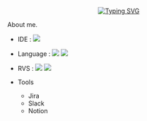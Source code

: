 <div align="center">

[![Typing SVG](https://readme-typing-svg.herokuapp.com/?color=6796e5&lines=hi,+i'm+AOSdeveloper&font=Dancing+Script&size=50&center=true&vCenter=true&width=600&height=80)](https://git.io/typing-svg)
<!--font: https://fonts.google.com/specimen/Redressed   Redressed,Festive -->

</div>

<div align="left"
# 안드로이드 Native 개발자 Big-Jeon입니다!

## About me.

* IDE : <img src="https://img.shields.io/badge/Android Studio-34A853?style=flat-square&logo=ANDROID&logoColor=green"/>
     
* Language : <img src="https://img.shields.io/badge/JAVA-FC390E?style=flat-square&logo=Eclipse IDE&logoColor=#FC390E"/>  <img src="https://img.shields.io/badge/Kotlin-7F52FF?style=flat-square&logo=Kotlin&logoColor=#7F52FF"/>
     
* RVS : <img src="https://img.shields.io/badge/GitHub-181717?style=flat-square&logo=GitHub&logoColor=#181717"/>  <img src="https://img.shields.io/badge/Git-F05032?style=flat-square&logo=git&logoColor=F05032"/>
     
* Tools
   * Jira
   * Slack
   * Notion
</div>

